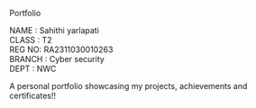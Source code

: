 Portfolio

NAME : Sahithi yarlapati
<br>
CLASS : T2 <br>
REG NO: RA2311030010263 <br>
BRANCH : Cyber security <br>
DEPT : NWC <br>

A personal portfolio showcasing my projects, achievements and certificates!! 
